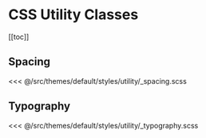 # CSS Utility Classes

[[toc]]

## Spacing

<<< @/src/themes/default/styles/utility/\_spacing.scss

## Typography

<<< @/src/themes/default/styles/utility/\_typography.scss
